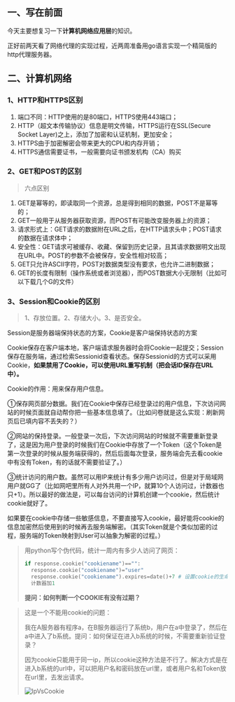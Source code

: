 ## 一、写在前面

今天主要想复习一下**计算机网络应用层**的知识。

正好前两天看了网络代理的实现过程，近两周准备用go语言实现一个精简版的http代理服务器。

## 二、计算机网络

### 1、HTTP和HTTPS区别

1. 端口不同：HTTP使用的是80端口，HTTPS使用443端口；
2. HTTP（超文本传输协议）信息是明文传输，HTTPS运行在SSL(Secure Socket Layer)之上，添加了加密和认证机制，更加安全；
3. HTTPS由于加密解密会带来更大的CPU和内存开销；
4. HTTPS通信需要证书，一般需要向证书颁发机构（CA）购买

### 2、GET和POST的区别

> 六点区别

1. GET是幂等的，即读取同一个资源，总是得到相同的数据，POST不是幂等的；
2. GET一般用于从服务器获取资源，而POST有可能改变服务器上的资源；
3. 请求形式上：GET请求的数据附在URL之后，在HTTP请求头中；POST请求的数据在请求体中；
4. 安全性：GET请求可被缓存、收藏、保留到历史记录，且其请求数据明文出现在URL中。POST的参数不会被保存，安全性相对较高；
5. GET只允许ASCII字符，POST对数据类型没有要求，也允许二进制数据；
6. GET的长度有限制（操作系统或者浏览器），而POST数据大小无限制（比如可以下载几个G的文件）

### 3、Session和Cookie的区别

> 1、存放位置。2、存储大小。3、是否安全。

Session是服务器端保持状态的方案，Cookie是客户端保持状态的方案

Cookie保存在客户端本地，客户端请求服务器时会将Cookie一起提交；Session保存在服务端，通过检索Sessionid查看状态。保存Sessionid的方式可以采用Cookie，**如果禁用了Cookie，可以使用URL重写机制（把会话ID保存在URL中）。**

Cookie的作用：用来保存用户信息。

①保存网页部分数据。我们在Cookie中保存已经登录过的用户信息，下次访问网站的时候页面就自动帮你把一些基本信息填了。（比如问卷就是这么实现：刷新网页后已填内容不丢失的？）

②网站的保持登录。一般登录一次后，下次访问网站的时候就不需要重新登录了，这是因为用户登录的时候我们在Cookie中存放了一个Token（这个Token是第一次登录的时候从服务端获得的，然后后面每次登录，服务端会先去看cookie中有没有Token，有的话就不需要验证了。）

③统计访问的用户数。虽然可以用IP来统计有多少用户访问过，但是对于局域网用户就GG了（比如网吧里所有人对外共用一个IP，就算10个人访问过，计数器也只+1）。所以最好的做法是，可以每台访问的计算机创建一个cookie，然后统计cookie就好了。

如果要在cookie中存储一些敏感信息，不要直接写入cookie，最好能将cookie的信息加密然后使用到的时候再去服务端解密。（其实Token就是个类似加密的过程，服务端的Token映射到User可以抽象为解密的过程。）

> 用python写个伪代码，统计一周内有多少人访问了网页：
>
> ```python
> if response.cookie("cookiename")=="":
> 	response.cookie("cookiename")="user"
> 	response.cookie("cookiename").expires=date()+7 # 设置cookie的生命周期。默认生命周期起始于它被写放游览器端的那一刻，结束于游览器结束执行时。
> 	计数器加1
> ```
>
> **提问：如何判断一个COOKIE有没有过期？**

> 这是一个不能用cookie的问题：
>
> 我在A服务器有程序a，在B服务器运行了系统b，用户在a中登录了，然后在a中进入了b系统。提问：如何保证在进入b系统的时候，不需要重新验证登录？
>
> 因为cookie只能用于同一ip，所以cookie这种方法是不行了。解决方式是在进入b系统的url中，可以把用户名和密码放在url里，或者用户名和Token放在url里，去发出请求。
>
> ![IpVsCookie](http://inews.gtimg.com/newsapp_ls/0/14389448947/0)

